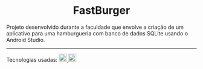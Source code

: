 <h1 align="center">FastBurger</h1>

Projeto desenvolvido durante a faculdade que envolve a criação de um aplicativo para uma hamburgueria com banco de dados SQLite usando o Android Studio.
<hr>

Tecnologias usadas: <a href="#" title="Java"><img src="https://github.com/get-icon/geticon/blob/master/icons/java.svg" alt="Java" width="21px" height="21px"> <a href="#" title="Android"><img src="https://github.com/get-icon/geticon/blob/master/icons/android-icon.svg" alt="Android" width="21px" height="21px">
